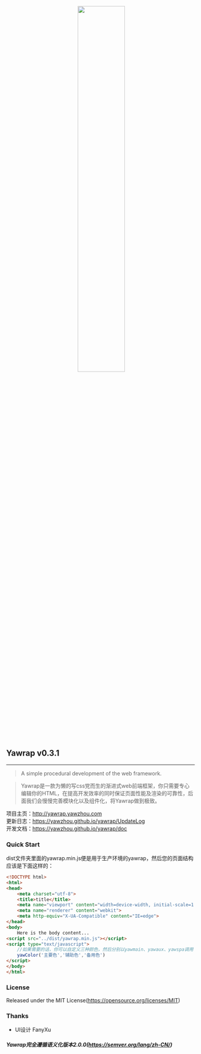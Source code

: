 <p align="center">
  <a href="http://yawrap.yawzhou.com"><img src="http://img.yawzhou.com/yawrap.png" width="50%"/></a>
</p>

## Yawrap v0.3.1
---
> A simple procedural development of the web framework.

> Yawrap是一款为懒的写css党而生的渐进式web前端框架，你只需要专心编辑你的HTML，在提高开发效率的同时保证页面性能及渲染的可靠性，后面我们会慢慢完善模块化以及组件化，将Yawrap做到极致。

项目主页：http://yawrap.yawzhou.com<br>
更新日志：https://yawzhou.github.io/yawrap/UpdateLog<br>
开发文档：https://yawzhou.github.io/yawrap/doc

### Quick Start
dist文件夹里面的yawrap.min.js便是用于生产环境的yawrap，然后您的页面结构应该是下面这样的：

```html
<!DOCTYPE html>
<html>
<head>
	<meta charset="utf-8">
	<title>title</title>
	<meta name="viewport" content="width=device-width, initial-scale=1.0, user-scalable=0, minimum-scale=1.0, maximum-scale=1.0">
	<meta name="renderer" content="webkit">
	<meta http-equiv="X-UA-Compatible" content="IE=edge">
</head>
<body>
    Here is the body content...
<script src="../dist/yawrap.min.js"></script>
<script type="text/javascript">
    //如果需要的话，你可以自定义三种颜色，然后分别以yawmain、yawaux、yawspa调用
    yawColor('主要色','辅助色','备用色')
</script>
</body>
</html>
```

### License
Released under the MIT License(https://opensource.org/licenses/MIT)

### Thanks
* UI设计 FanyXu

##### Yawrap完全遵循语义化版本2.0.0(https://semver.org/lang/zh-CN/)
